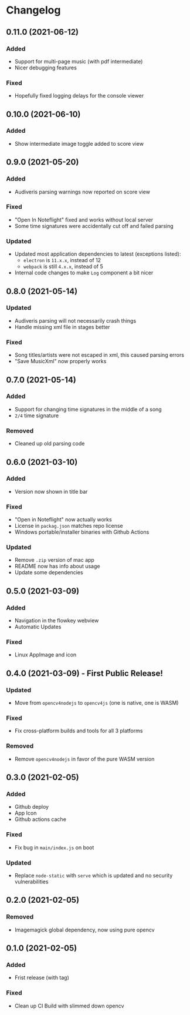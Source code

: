 # Changelog

## 0.11.0 (2021-06-12)

### Added

- Support for multi-page music (with pdf intermediate)
- Nicer debugging features

### Fixed

- Hopefully fixed logging delays for the console viewer

## 0.10.0 (2021-06-10)

### Added

- Show intermediate image toggle added to score view

## 0.9.0 (2021-05-20)

### Added

- Audiveris parsing warnings now reported on score view

### Fixed

- "Open In Noteflight" fixed and works without local server
- Some time signatures were accidentally cut off and failed parsing

### Updated

- Updated most application dependencies to latest (exceptions listed):
  - `electron` is `11.x.x`, instead of 12
  - `webpack` is still `4.x.x`, instead of 5
- Internal code changes to make `Log` component a bit nicer

## 0.8.0 (2021-05-14)

### Updated

- Audiveris parsing will not necessarily crash things
- Handle missing xml file in stages better

### Fixed

- Song titles/artists were not escaped in xml, this caused parsing errors
- "Save MusicXml" now properly works

## 0.7.0 (2021-05-14)

### Added

- Support for changing time signatures in the middle of a song
- `2/4` time signature

### Removed

- Cleaned up old parsing code

## 0.6.0 (2021-03-10)

### Added

- Version now shown in title bar

### Fixed

- "Open in Noteflight" now actually works
- License in `packag.json` matches repo license
- Windows portable/installer binaries with Github Actions

### Updated

- Remove `.zip` version of mac app
- README now has info about usage
- Update some dependencies

## 0.5.0 (2021-03-09)

### Added

- Navigation in the flowkey webview
- Automatic Updates

### Fixed

- Linux AppImage and icon

## 0.4.0 (2021-03-09) - First Public Release!

### Updated

- Move from `opencv4nodejs` to `opencv4js` (one is native, one is WASM)

### Fixed

- Fix cross-platform builds and tools for all 3 platforms

### Removed

- Remove `opencv4nodejs` in favor of the pure WASM version

## 0.3.0 (2021-02-05)

### Added

- Github deploy
- App Icon
- Github actions cache

### Fixed

- Fix bug in `main/index.js` on boot

### Updated

- Replace `node-static` with `serve` which is updated and no security vulnerabilities

## 0.2.0 (2021-02-05)

### Removed

- Imagemagick global dependency, now using pure opencv

## 0.1.0 (2021-02-05)

### Added

- Frist release (with tag)

### Fixed

- Clean up CI Build with slimmed down opencv
